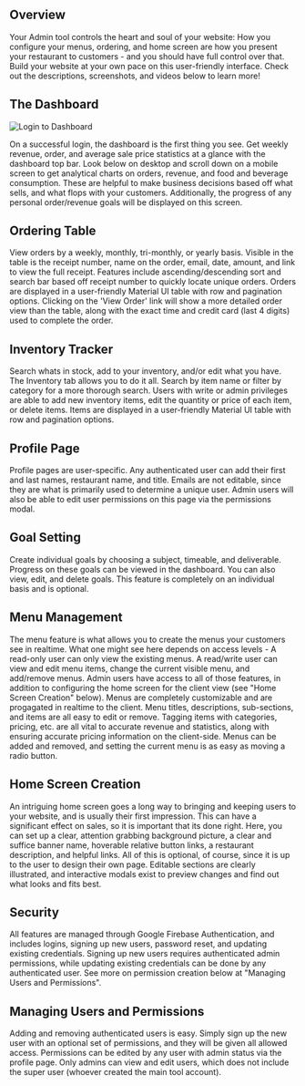 
## Overview

Your Admin tool controls the heart and soul of your website: How you configure your menus, ordering, and home screen are how you present your restaurant to customers - and you should have full control over that. Build your website at your own pace on
this user-friendly interface. Check out the descriptions, screenshots, and videos below to learn more!

## The Dashboard

![Login to Dashboard](img/login_to_dash_vid.gif)

On a successful login, the dashboard is the first thing you see. Get weekly revenue, order, and average sale price statistics at a glance with the dashboard top bar. Look below on desktop and scroll down on a mobile screen to get analytical charts on orders, revenue, and food and beverage consumption. These are helpful to make business decisions based off what sells, and what flops with your customers. Additionally, the progress of any personal order/revenue goals will be displayed on this screen.

## Ordering Table

View orders by a weekly, monthly, tri-monthly, or yearly basis. Visible in the table is the receipt number, name on the order, email, date, amount, and link to view the full receipt. Features include ascending/descending sort and search bar based off receipt number to quickly locate unique orders. Orders are displayed in a user-friendly Material UI table with row and pagination options. Clicking on the 'View Order' link will show a more detailed order view than the table, along with the exact time and credit card (last 4 digits) used to complete the order. 

## Inventory Tracker

Search whats in stock, add to your inventory, and/or edit what you have. The Inventory tab allows you to do it all. Search by item name or filter by category for a more thorough search. Users with write or admin privileges are able to add new inventory items, edit the quantity or price of each item, or delete items. Items are displayed in a user-friendly Material UI table with row and pagination options.

## Profile Page

Profile pages are user-specific. Any authenticated user can add their first and last names, restaurant name, and title. Emails are not editable, since they are what is primarily used to determine a unique user. Admin users will also be able to edit user permissions on this page via the permissions modal.

## Goal Setting

Create individual goals by choosing a subject, timeable, and deliverable. Progress on these goals can be viewed in the dashboard. You can also view, edit, and delete goals. This feature is completely on an individual basis and is optional.

## Menu Management

The menu feature is what allows you to create the menus your customers see in realtime. What one might see here depends on access levels - A read-only user can only view the existing menus. A read/write user can view and edit menu items, change the current visible menu, and add/remove menus. Admin users have access to all of those features, in addition to configuring the home screen for the client view (see "Home Screen Creation" below). Menus are completely customizable and are progagated in realtime to the client. Menu titles, descriptions, sub-sections, and items are all easy to edit or remove. Tagging items with categories, pricing, etc. are all vital to accurate revenue and statistics, along with ensuring accurate pricing information on the client-side. Menus can be added and removed, and setting the current menu is as easy as moving a radio button. 

## Home Screen Creation

An intriguing home screen goes a long way to bringing and keeping users to your website, and is usually their first impression. This can have a significant effect on sales, so it is important that its done right. Here, you can set up a clear, attention grabbing background picture, a clear and suffice banner name, hoverable relative button links, a restaurant description, and helpful links. All of this is optional, of course, since it is up to the user to design their own page. Editable sections are clearly illustrated, and interactive modals exist to preview changes and find out what looks and fits best.

## Security

All features are managed through Google Firebase Authentication, and includes logins, signing up new users, password reset, and updating existing credentials. Signing up new users requires authenticated admin permissions, while updating existing credentials can be done by any authenticated user. See more on permission creation below at "Managing Users and Permissions".

## Managing Users and Permissions

Adding and removing authenticated users is easy. Simply sign up the new user with an 
optional set of permissions, and they will be given all allowed access. Permissions can be edited by any user with admin status via the profile page. Only admins can view and edit users, which does not include the super user (whoever created the main tool account).
